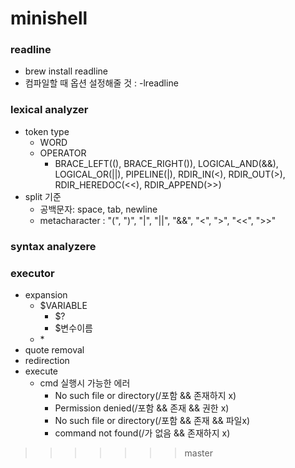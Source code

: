 # minishell
### readline
- brew install readline
- 컴파일할 때 옵션 설정해줄 것 : -lreadline

### lexical analyzer
- token type
  - WORD
  - OPERATOR
    - BRACE_LEFT((), BRACE_RIGHT()), LOGICAL_AND(&&), LOGICAL_OR(||), 
      PIPELINE(|), RDIR_IN(<), RDIR_OUT(>), RDIR_HEREDOC(<<), RDIR_APPEND(>>)
- split 기준
  - 공백문자: space, tab, newline
  - metacharacter : "(", ")", "|", "||", "&&", "<", ">", "<<", ">>"
### syntax analyzere

### executor
- expansion
  - $VARIABLE
    - $?
    - $변수이름
  - \*
- quote removal
- redirection
- execute
  - cmd 실행시 가능한 에러
    - No such file or directory(/포함 && 존재하지 x)
    - Permission denied(/포함 && 존재 && 권한 x)
    - No such file or directory(/포함 && 존재 && 파일x)
    - command not found(/가 없음 && 존재하지 x)
  
>>>>>>> master
